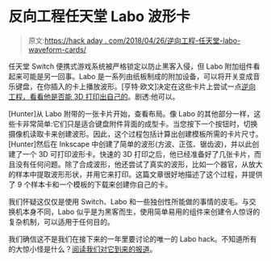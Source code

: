 # 反向工程任天堂 Labo 波形卡

> 原文:[https://hack aday . com/2018/04/26/逆向工程-任天堂-labo-waveform-cards/](https://hackaday.com/2018/04/26/reverse-engineering-nintendo-labo-waveform-cards/)

任天堂 Switch 便携式游戏系统被严格锁定以防止黑客入侵，但 Labo 附加组件看起来可能是另一回事。Labo 是一系列由纸板制成的附加设备，可以将开关变成音乐键盘，在你插入的卡上播放波形。[亨特·欧文]决定在这些卡片上尝试一点[逆向工程，看看他是否能 3D 打印出自己的](http://www.hunterirving.com/blog/2018/labo/)。剧透:他可以。

[Hunter]从 Labo 附带的一张卡片开始，查看布局。像 Labo 的其他部分一样，这些卡非常简单:它们只是适合键盘附件背面的成型卡。当您按下一个按钮时，切换摄像机读取卡来创建波形。因此，这个过程包括计算出创建模板所需的卡片尺寸。[Hunter]然后在 Inkscape 中创建了简单的波形(方波、正弦、锯齿波)，并以此创建了一个 3D 可打印波形卡。快速的 3D 打印之后，他已经准备好了几张卡片，而且没有任何问题。除了合成波形，他还尝试了真实的波形，比如一个器官，从放大的样本中提取波形形状，并用它来打印。这篇文章很好地描述了这个过程，并提供了 9 个样本卡和一个模板的下载来创建你自己的卡。

我们怀疑这仅仅是使用 Switch、Labo 和一些独创性所能做的事情的皮毛。与交换机本身不同，Labo 似乎是为黑客而生，使用简单易用的组件来创建令人惊讶的复杂机制，可以适用于任何目的。

我们确信这不是我们在接下来的一年里要讨论的唯一的 Labo hack。不知道所有的大惊小怪是什么？[阅读我们对它到来的报道](https://hackaday.com/2018/01/20/nintendo-switch-gets-making-with-labo/)。